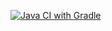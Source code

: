 [![Java CI with Gradle](https://github.com/samuel-kuhn/mc-saphiremod-dev/actions/workflows/gradle.yml/badge.svg)](https://github.com/samuel-kuhn/mc-saphiremod-dev/actions/workflows/gradle.yml)
